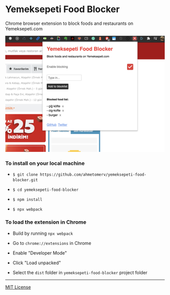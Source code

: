# Yemeksepeti Food Blocker

Chrome browser extension to block foods and restaurants on Yemeksepeti.com

<img src="https://raw.githubusercontent.com/ahmetomerv/yemeksepeti-food-blocker/master/img/yemeksepeti-food-blocker-screenshot.png" alt="Yemeksepeti Food Blocker" />

### To install on your local machine

- `$ git clone https://github.com/ahmetomerv/yemeksepeti-food-blocker.git`

- `$ cd yemeksepeti-food-blocker`

- `$ npm install`

- `$ npx webpack`

### To load the extension in Chrome

- Build by running `npx webpack`

- Go to `chrome://extensions` in Chrome

- Enable "Developer Mode"

- Click "Load unpacked"

- Select the `dist` folder in `yemeksepeti-food-blocker` project folder

---
[MIT License](https://opensource.org/licenses/MIT)